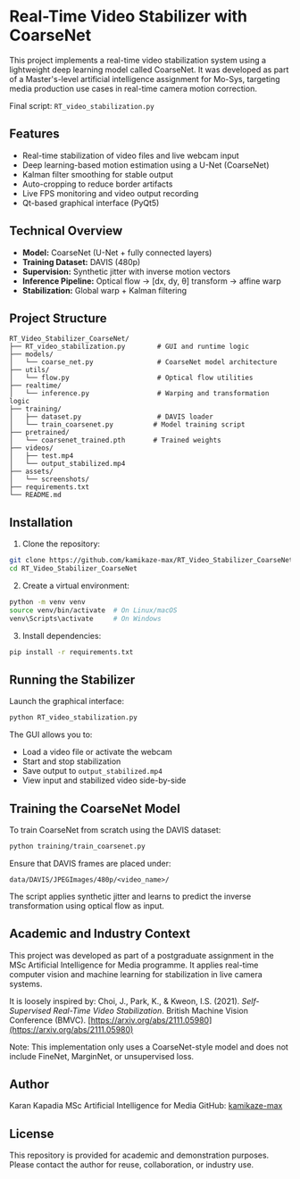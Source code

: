 # Real-Time Video Stabilizer with CoarseNet

This project implements a real-time video stabilization system using a lightweight deep learning model called CoarseNet. It was developed as part of a Master's-level artificial intelligence assignment for Mo-Sys, targeting media production use cases in real-time camera motion correction.

Final script: `RT_video_stabilization.py`

## Features

* Real-time stabilization of video files and live webcam input
* Deep learning-based motion estimation using a U-Net (CoarseNet)
* Kalman filter smoothing for stable output
* Auto-cropping to reduce border artifacts
* Live FPS monitoring and video output recording
* Qt-based graphical interface (PyQt5)

## Technical Overview

* **Model:** CoarseNet (U-Net + fully connected layers)
* **Training Dataset:** DAVIS (480p)
* **Supervision:** Synthetic jitter with inverse motion vectors
* **Inference Pipeline:** Optical flow → \[dx, dy, θ] transform → affine warp
* **Stabilization:** Global warp + Kalman filtering

## Project Structure

```
RT_Video_Stabilizer_CoarseNet/
├── RT_video_stabilization.py        # GUI and runtime logic
├── models/
│   └── coarse_net.py                # CoarseNet model architecture
├── utils/
│   └── flow.py                      # Optical flow utilities
├── realtime/
│   └── inference.py                 # Warping and transformation logic
├── training/
│   ├── dataset.py                   # DAVIS loader
│   └── train_coarsenet.py          # Model training script
├── pretrained/
│   └── coarsenet_trained.pth       # Trained weights
├── videos/
│   ├── test.mp4
│   └── output_stabilized.mp4
├── assets/
│   └── screenshots/
├── requirements.txt
└── README.md
```

## Installation

1. Clone the repository:

```bash
git clone https://github.com/kamikaze-max/RT_Video_Stabilizer_CoarseNet.git
cd RT_Video_Stabilizer_CoarseNet
```

2. Create a virtual environment:

```bash
python -m venv venv
source venv/bin/activate  # On Linux/macOS
venv\Scripts\activate     # On Windows
```

3. Install dependencies:

```bash
pip install -r requirements.txt
```

## Running the Stabilizer

Launch the graphical interface:

```bash
python RT_video_stabilization.py
```

The GUI allows you to:

* Load a video file or activate the webcam
* Start and stop stabilization
* Save output to `output_stabilized.mp4`
* View input and stabilized video side-by-side

## Training the CoarseNet Model

To train CoarseNet from scratch using the DAVIS dataset:

```bash
python training/train_coarsenet.py
```

Ensure that DAVIS frames are placed under:

```
data/DAVIS/JPEGImages/480p/<video_name>/
```

The script applies synthetic jitter and learns to predict the inverse transformation using optical flow as input.

## Academic and Industry Context

This project was developed as part of a postgraduate assignment in the MSc Artificial Intelligence for Media programme. It applies real-time computer vision and machine learning for stabilization in live camera systems.

It is loosely inspired by:
Choi, J., Park, K., & Kweon, I.S. (2021). *Self-Supervised Real-Time Video Stabilization*. British Machine Vision Conference (BMVC). [https://arxiv.org/abs/2111.05980](https://arxiv.org/abs/2111.05980)

Note: This implementation only uses a CoarseNet-style model and does not include FineNet, MarginNet, or unsupervised loss.

## Author

Karan Kapadia
MSc Artificial Intelligence for Media
GitHub: [kamikaze-max](https://github.com/kamikaze-max)

## License

This repository is provided for academic and demonstration purposes. Please contact the author for reuse, collaboration, or industry use.

